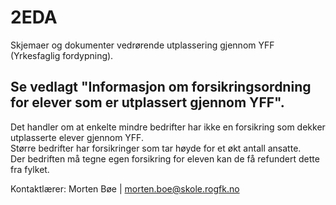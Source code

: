 # 2EDA
Skjemaer og dokumenter vedrørende utplassering gjennom YFF (Yrkesfaglig fordypning).


## Se vedlagt "Informasjon om forsikringsordning for elever som er utplassert gjennom YFF".
Det handler om at enkelte mindre bedrifter har ikke en forsikring som dekker utplasserte elever gjennom YFF. <br/>
Større bedrifter har forsikringer som tar høyde for et økt antall ansatte. <br/>
Der bedriften må tegne egen forsikring for eleven kan de få refundert dette fra fylket.


Kontaktlærer: Morten Bøe 
| morten.boe@skole.rogfk.no 
